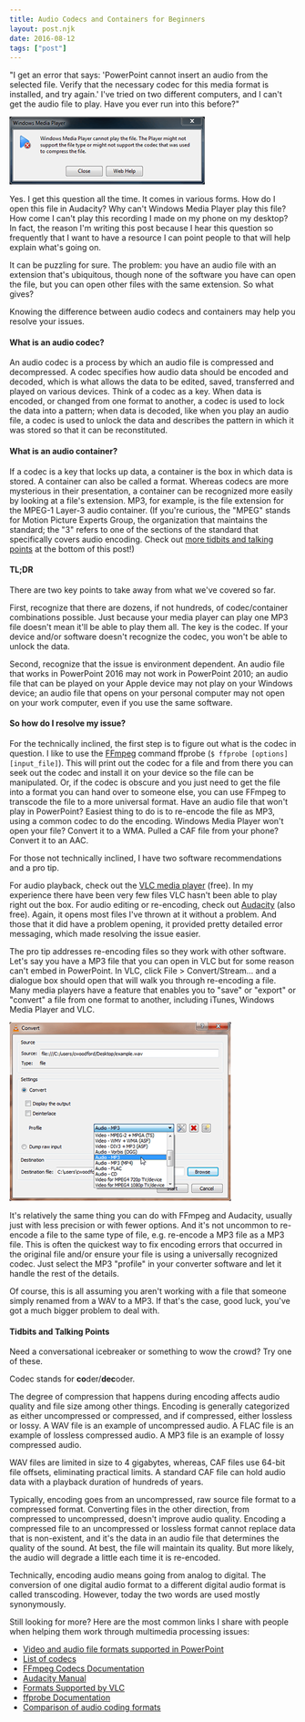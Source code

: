 ```yaml
---
title: Audio Codecs and Containers for Beginners
layout: post.njk
date: 2016-08-12
tags: ["post"]
---
```


"I get an error that says: 'PowerPoint cannot insert an audio from the selected file. Verify that the necessary codec
for this media format is installed, and try again.' I've tried on two different computers, and I can't get the audio file
to play. Have you ever run into this before?"

<div class="text-center"><img class="mw-100 mb-4 shadow border" src="blog-audioCodecsAndContainers-001.png" alt="Windows Media Player codec error message"></div>

Yes. I get this question all the time. It comes in various forms. How do I open this file in Audacity? Why can't Windows 
Media Player play this file? How come I can't play this recording I made on my phone on my desktop? In fact, the reason 
I'm writing this post because I hear this question so frequently that I want to have a resource I can point people 
to that will help explain what's going on.

It can be puzzling for sure. The problem: you have an audio file with an extension that's ubiquitous, though none of the
software you have can open the file, but you can open other files with the same extension. So what gives?

Knowing the difference between audio codecs and containers may help you resolve your issues.

<h4 class="mt-5 mb-3">What is an audio codec?</h4>

An audio codec is a process by which an audio file is compressed and decompressed. A codec specifies how audio data
should be encoded and decoded, which is what allows the data to be edited, saved, transferred and played on various
devices. Think of a codec as a key. When data is encoded, or changed from one format to another, a codec is used to lock
the data into a pattern; when data is decoded, like when you play an audio file, a codec is used to unlock the data and
describes the pattern in which it was stored so that it can be reconstituted.

<h4 class="mt-5 mb-3">What is an audio container?</h4>

If a codec is a key that locks up data, a container is the box in which data is stored. A container can also be called a
format. Whereas codecs are more mysterious in their presentation, a container can be recognized more easily by looking
at a file's extension. MP3, for example, is the file extension for the MPEG-1 Layer-3 audio container. (If you're
curious, the "MPEG" stands for Motion Picture Experts Group, the organization that maintains the standard; the "3"
refers to one of the sections of the standard that specifically covers audio encoding. Check out <a href="#tidbits">more
tidbits and talking points</a> at the bottom of this post!)

<h4 class="mt-5 mb-3">TL;DR</h4>

There are two key points to take away from what we've covered so far.

First, recognize that there are dozens, if not hundreds, of codec/container combinations possible. Just because your
media player can play one MP3 file doesn't mean it'll be able to play them all. The key is the codec. If your device
and/or software doesn't recognize the codec, you won't be able to unlock the data.

Second, recognize that the issue is environment dependent. An audio file that works in PowerPoint 2016 may not work in
PowerPoint 2010; an audio file that can be played on your Apple device may not play on your Windows device; an audio
file that opens on your personal computer may not open on your work computer, even if you use the same software.

<h4 class="mt-5 mb-3">So how do I resolve my issue?</h4>

For the technically inclined, the first step is to figure out what is the codec in question. I like to use
the <a title="FFmpeg Website" href="https://ffmpeg.org/" target="_blank" rel="noopener">FFmpeg</a> command
ffprobe (<code>$ ffprobe [options] [input_file]</code>). This will print out the codec for a file and from there you can
seek out the codec and install it on your device so the file can be manipulated. Or, if the codec is obscure and you
just need to get the file into a format you can hand over to someone else, you can use FFmpeg to transcode the file to a
more universal format. Have an audio file that won't play in PowerPoint? Easiest thing to do is to re-encode the file as
MP3, using a common codec to do the encoding. Windows Media Player won't open your file? Convert it to a WMA. Pulled a
CAF file from your phone? Convert it to an AAC.

For those not technically inclined, I have two software recommendations and a pro tip.

For audio playback, check out
the <a title="VLC Website" href="http://www.videolan.org/vlc/index.html" target="_blank" rel="noopener">VLC media
player</a> (free). In my experience there have been very few files VLC hasn't been able to play right out the box. For
audio editing or re-encoding, check
out <a title="Audacity Website" href="http://www.audacityteam.org/" target="_blank" rel="noopener">Audacity</a> (also
free). Again, it opens most files I've thrown at it without a problem. And those that it did have a problem opening, it
provided pretty detailed error messaging, which made resolving the issue easier.

The pro tip addresses re-encoding files so they work with other software. Let's say you have a MP3 file that you can
open in VLC but for some reason can't embed in PowerPoint. In VLC, click File &gt; Convert/Stream... and a dialogue box
should open that will walk you through re-encoding a file. Many media players have a feature that enables you to "save"
or "export" or "convert" a file from one format to another, including iTunes, Windows Media Player and VLC.

<div class="text-center"><img class="mw-100 mb-4 shadow border" src="blog-audioCodecsAndContainers-002.png" alt="Converting audio files with VLC"></div>

It's relatively the same thing you can do with FFmpeg and Audacity, usually just with less precision or with fewer 
options. And it's not uncommon to re-encode a file to the same type of file, e.g. re-encode a MP3 file as a MP3 file. 
This is often the quickest way to fix encoding errors that occurred in the original file and/or ensure your file is 
using a universally recognized codec. Just select the MP3 "profile" in your converter software and let it handle the 
rest of the details.

Of course, this is all assuming you aren't working with a file that someone simply renamed from a WAV to a MP3. If
that's the case, good luck, you've got a much bigger problem to deal with.

<h4 id="tidbits">Tidbits and Talking Points</h4>

Need a conversational icebreaker or something to wow the crowd? Try one of these.

Codec stands for <b>co</b>der/<b>dec</b>oder.

The degree of compression that happens during encoding affects audio quality and file size among other things. Encoding
is generally categorized as either uncompressed or compressed, and if compressed, either lossless or lossy. A WAV file
is an example of uncompressed audio. A FLAC file is an example of lossless compressed audio. A MP3 file is an example of
lossy compressed audio.

WAV files are limited in size to 4 gigabytes, whereas, CAF files use 64-bit file offsets, eliminating practical limits.
A standard CAF file can hold audio data with a playback duration of hundreds of years.

Typically, encoding goes from an uncompressed, raw source file format to a compressed format. Converting files in the
other direction, from compressed to uncompressed, doesn't improve audio quality. Encoding a compressed file to an
uncompressed or lossless format cannot replace data that is non-existent, and it's the data in an audio file that
determines the quality of the sound. At best, the file will maintain its quality. But more likely, the audio will
degrade a little each time it is re-encoded.

Technically, encoding audio means going from analog to digital. The conversion of one digital audio format to a
different digital audio format is called transcoding. However, today the two words are used mostly synonymously.

Still looking for more? Here are the most common links I share with people when helping them work through multimedia
processing issues:

<ul>
 	<li><a title="Video and audio file formats supported in PowerPoint" href="https://support.office.com/en-us/article/Video-and-audio-file-formats-supported-in-PowerPoint-d8b12450-26db-4c7b-a5c1-593d3418fb59" target="_blank" rel="noopener">Video and audio file formats supported in PowerPoint</a></li>
 	<li><a title="List of codecs" href="https://en.wikipedia.org/wiki/List_of_codecs" target="_blank" rel="noopener">List of codecs</a></li>
 	<li><a title="FFmpeg Codecs Documentation" href="http://ffmpeg.org/ffmpeg-codecs.html" target="_blank" rel="noopener">FFmpeg Codecs Documentation</a></li>
 	<li><a title="Audacity Manual" href="http://manual.audacityteam.org/" target="_blank" rel="noopener">Audacity Manual</a></li>
 	<li><a title="Formats Supported by VLC" href="https://wiki.videolan.org/VLC_Features_Formats/" target="_blank" rel="noopener">Formats Supported by VLC</a></li>
 	<li><a title="ffprobe Documentation" href="https://www.ffmpeg.org/ffprobe.html" target="_blank" rel="noopener">ffprobe Documentation</a></li>
 	<li><a title="Comparison of audio coding formats" href="https://en.wikipedia.org/wiki/Comparison_of_audio_coding_formats" target="_blank" rel="noopener">Comparison of audio coding formats</a></li>
</ul>